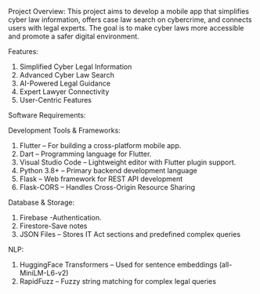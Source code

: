 Project Overview:
This project aims to develop a mobile app that simplifies cyber law information, offers case law search on cybercrime, and connects users with legal experts. The goal is to make cyber laws more accessible and promote a safer digital environment.

Features:
1. Simplified Cyber Legal Information
2. Advanced Cyber Law Search
3. AI-Powered Legal Guidance
4. Expert Lawyer Connectivity
5. User-Centric Features

Software Requirements:

Development Tools & Frameworks:
  1. Flutter  – For building a cross-platform mobile app.
  2. Dart – Programming language for Flutter.
  3. Visual Studio Code – Lightweight editor with Flutter plugin support.
  4. Python 3.8+ – Primary backend development language
  5. Flask – Web framework for REST API development
  6. Flask-CORS – Handles Cross-Origin Resource Sharing

Database & Storage:
1. Firebase -Authentication.
2. Firestore-Save notes
3. JSON Files – Stores IT Act sections and predefined complex queries

NLP:
1. HuggingFace Transformers – Used for sentence embeddings (all-MiniLM-L6-v2)
2. RapidFuzz – Fuzzy string matching for complex legal queries

